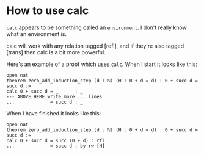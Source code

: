 # How to use calc

`calc` appears to be something called an `environment`. I don't really
know what an environment is. 

calc will work with any relation tagged [refl], and if they're also tagged
[trans] then calc is a bit more powerful.


Here's an example of a proof which uses `calc`. When I start it looks like this:

```
open nat
theorem zero_add_induction_step (d : ℕ) (H : 0 + d = d) : 0 + succ d = succ d :=
calc 0 + succ d = _      : _
--- ABOVE HERE write more ... lines
...             = succ d : _
```

When I have finished it looks like this:

```
open nat
theorem zero_add_induction_step (d : ℕ) (H : 0 + d = d) : 0 + succ d = succ d :=
calc 0 + succ d = succ (0 + d) : rfl
...             = succ d : by rw [H]
```



